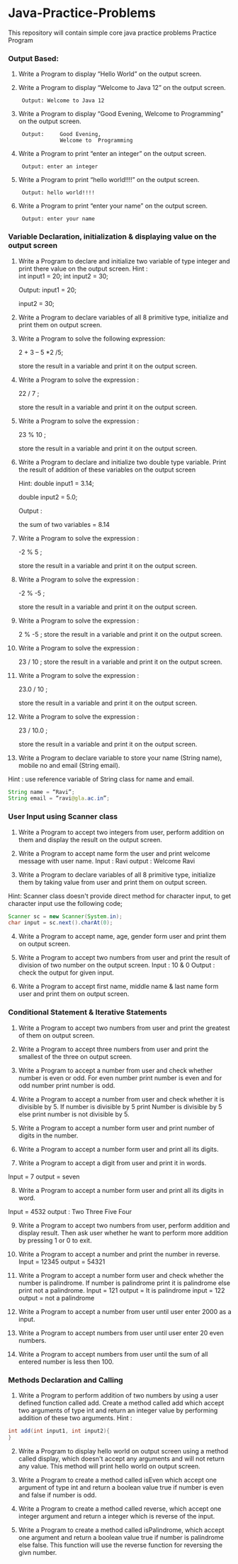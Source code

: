 # Java-Practice-Problems
This repository will contain simple core java practice problems
Practice Program
### Output Based:
1. Write a Program to display “Hello World” on the output screen.

2. Write a Program to display “Welcome to Java 12” on the output screen.

  		Output: Welcome to Java 12

3. Write a Program to display “Good Evening, Welcome to Programming” on the output screen.

  		Output: 	Good Evening,
            		Welcome to  Programming
            
4. Write a Program to print “enter an integer” on the output screen.

    	Output: enter an integer
    
5. Write a Program to print “hello world!!!!” on the output screen.

    	Output: hello world!!!!
    
6. Write a Program to print “enter your name” on the output screen.

    	Output: enter your name

### Variable Declaration, initialization & displaying value on the output screen
1. Write a Program to declare and initialize two variable of type integer and print there value on the output screen.
  	Hint : 	
  	int input1 = 20;
  	int input2 = 30;
	
  	Output:	input1 = 20;

  	input2 = 30;
    
2. Write a Program to declare variables of all 8 primitive type, initialize and print them on output screen.

3. Write a Program to solve the following expression:

      2 + 3 – 5 *2 /5; 
      
      store the result in a variable and print it on the output screen.
   
4. Write a Program to solve the expression :

      22 / 7 ; 
      
      store the result in a variable and print it on the output screen.
      
5. Write a Program to solve the expression :

      23 % 10 ; 
      
      store the result in a variable and print it on the output screen.
      
6. Write a Program to declare and initialize two double type variable. Print the result of addition of these variables on the output screen

      Hint: double input1 = 3.14;
      
      double input2 = 5.0;
      
      Output :
      
      the sum of two variables = 8.14
      
      
7. Write a Program to solve the expression :

      -2 % 5 ;
      
      store the result in a variable and print it on the output screen.
      
8. Write a Program to solve the expression :

      -2 % -5 ; 
      
      store the result in a variable and print it on the output screen.
      
9. Write a Program to solve the expression :

      2 % -5 ; 
      store the result in a variable and print it on the output screen.
10. Write a Program to solve the expression :

      23 / 10 ;
      store the result in a variable and print it on the output screen.
      
11. Write a Program to solve the expression :

      23.0 / 10 ; 
      
      store the result in a variable and print it on the output screen.
      
12. Write a Program to solve the expression :

      23 / 10.0 ; 
      
      store the result in a variable and print it on the output screen.
      
13. Write a Program to declare variable to store your name (String name), mobile no and email (String email).

Hint : use reference variable of String class for name and email.
``` java
String name = “Ravi”;
String email = “ravi@gla.ac.in”;
```
### User Input using Scanner class
1. Write a Program to accept two integers from user, perform addition on them and display the result on the output screen.

2. Write a Program to accept name form the user and print welcome message with user name.
Input : Ravi
output : Welcome Ravi

3. Write a Program to declare variables of all 8 primitive type, initialize them by taking value from user and print them on output screen.

Hint: Scanner class doesn't provide direct method for character input, to get character input use the following code;
``` java
Scanner sc = new Scanner(System.in);
char input = sc.next().charAt(0);
```
4. Write a Program to accept name, age, gender form user and print them on output screen.

5. Write a Program to accept two numbers from user and print the result of division of two number on the output screen.
Input : 10 & 0
Output : check the output for given input.

6. Write a Program to accept first name, middle name & last name form user and print them on output screen.

### Conditional Statement & Iterative Statements
1. Write a Program to accept two numbers from user and print the greatest of them on output screen.

2. Write a Program to accept three numbers from user and print the smallest of the three on output screen.

3. Write a Program to accept a number from user and check whether number is even or odd. For even number print number is even and for odd number print number is odd.

4. Write a Program to accept a number from user and check whether it is divisible by 5. If number is divisible by 5 print Number is divisible by 5 else print number is not divisible by 5.

5. Write a Program to accept a number form user and print number of digits in the number.

6. Write a Program to accept a number form user and print all its digits.

7. Write a Program to accept a digit from user and print it in words.

Input = 7
output = seven

8. Write a Program to accept a number form user and print all its digits in word.

Input = 4532
output : Two
Three
Five
Four

9. Write a Program to accept two numbers from user, perform addition and display result. Then ask user whether he want to perform more addition by pressing 1 or 0 to exit.

10. Write a Program to accept a number and print the number in reverse.
Input = 12345
output = 54321

11. Write a Program to accept a number form user and check whether the number is palindrome. If number is palindrome print it is palindrome else print not a palindrome.
Input = 121
output = It is palindrome
input  = 122
output = not a palindrome

12. Write a Program to accept a number from user until user enter 2000 as a input.

13. Write a Program to accept numbers from user until user enter 20 even numbers.

14. Write a Program to accept numbers from user until the sum of all entered number is less then 100.

### Methods Declaration and Calling
1. Write a Program to perform addition of two numbers by using a user defined function called add. Create a method called add which accept two arguments of type int and return an integer value by performing addition of these two arguments.
Hint : 
``` java
int add(int input1, int input2){
}
```
2. Write a Program to display hello world on output screen using a method called display, which doesn't accept any arguments and will not return any value. This method will print hello world on output screen.

3. Write a Program to create a method called isEven which accept one argument of type int and return a boolean value true if number is even and false if number is odd.

4. Write a Program to create a method called reverse, which accept one integer argument and return a integer which is reverse of the input.

5. Write a Program to create a method called isPalindrome, which accept one argument and return a boolean value true if number is palindrome else false. This function will use the reverse function for reversing the givn number.

